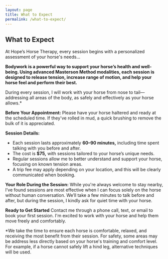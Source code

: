 ```yaml
---
layout: page
title: What to Expect
permalink: /what-to-expect/
---
```


## What to Expect

At Hope’s Horse Therapy, every session begins with a personalized assessment of your horse's needs...

**Bodywork is a powerful way to support your horse’s health and well-being. Using advanced Masterson Method modalities, each session is designed to release tension, increase range of motion, and help your horse feel and perform their best.**

During every session, I will work with your horse from nose to tail—addressing all areas of the body, as safely and effectively as your horse allows.*

**Before Your Appointment:** Please have your horse haltered and ready at the scheduled time. If they've rolled in mud, a quick brushing to remove the bulk of it is appreciated.

**Session Details:**
- Each session lasts approximately **60–90 minutes,** including time spent talking with you before and after.
 - The cost is **$75,** with sessions tailored to your horse’s unique needs.
- Regular sessions allow me to better understand and support your horse, focusing on known tension areas.
- A trip fee may apply depending on your location, and this will be clearly communicated when booking.


**Your Role During the Session:** 
While you're always welcome to stay nearby, I’ve found sessions are most effective when I can focus solely on the horse without human conversation. We’ll take a few minutes to talk before and after, but during the session, I kindly ask for quiet time with your horse.

**Ready to Get Started**
Contact me through a phone call, text, or email to book your first session. I'm excited to work with your horse and help them move freely and comfortably.


*We take the time to ensure each horse is comfortable, relaxed, and receiving the most benefit from their session. For safety, some areas may be address less directly based on your horse's training and comfort level. For example, if a horse cannot safely lift a hind leg, alternative techniques will be used.
